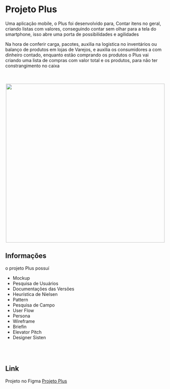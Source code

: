 # Projeto Plus

Uma aplicação mobile, o Plus foi desenvolvido para, Contar itens no geral, criando listas com valores, conseguindo contar sem olhar para a tela do smartphone, isso abre uma porta de possibilidades e agilidades <br>

Na hora de conferir carga, pacotes, auxilia na logistica no inventários ou balanço de produtos em lojas de Varejos, e auxilia os consumidores a com dinheiro contado, enquanto estão comprando os produtos o Plus vai criando uma lista de compras com valor total e os produtos, para não ter constrangimento no caixa <br>
<br>
<br>

<div align="center">
  <img src="https://github.com/user-attachments/assets/671985d3-a9bc-486e-85fa-ffb1bcca01c0" width="500px" height="500px" />

</div>

## Informações

o projeto Plus possuí
- Mockup
- Pesquisa de Usuários
- Documentações das Versões
- Heurística de Nielsen
- Pattern
- Pesquisa de Campo
- User Flow
- Persona
- Wireframe
- Briefin
- Elevator Pitch
- Designer Sisten

<br>
<br>

## Link 

Projeto no Figma <a href="https://www.figma.com/design/Lr1NTP45LY9SY2CCk2Vgo2/contatador-desafio-dio-(Copy)?t=V7yXXKduWuTusFzp-1"> Projeto Plus </a>
